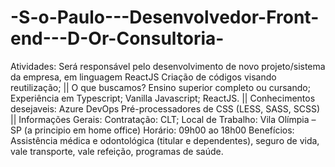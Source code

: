 # -S-o-Paulo---Desenvolvedor-Front-end---D-Or-Consultoria-
Atividades: Será responsável pelo desenvolvimento de novo projeto/sistema da empresa, em linguagem ReactJS Criação de códigos visando reutilização; || O que buscamos? Ensino superior completo ou cursando; Experiência em Typescript; Vanilla Javascript; ReactJS. || Conhecimentos desejaveis: Azure DevOps Pré-processadores de CSS (LESS, SASS, SCSS) || Informações Gerais:  Contratação: CLT; Local de Trabalho: Vila Olímpia – SP (a principio em home office) Horário: 09h00 ao 18h00 Benefícios: Assistência médica e odontológica (titular e dependentes), seguro de vida, vale transporte, vale refeição, programas de saúde.
